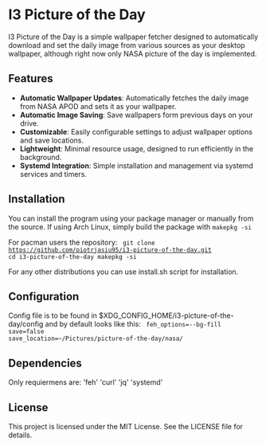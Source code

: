 <h1>I3 Picture of the Day</h1>

I3 Picture of the Day is a simple wallpaper fetcher designed to automatically download and set the daily image from various sources as your desktop wallpaper, although right now only NASA picture of the day is implemented.

## Features

- **Automatic Wallpaper Updates**: Automatically fetches the daily image from NASA APOD and sets it as your wallpaper.
- **Automatic Image Saving**: Save wallpapers form previous days on your drive.
- **Customizable**: Easily configurable settings to adjust wallpaper options and save locations.
- **Lightweight**: Minimal resource usage, designed to run efficiently in the background.
- **Systemd Integration**: Simple installation and management via systemd services and timers.

## Installation

You can install the program using your package manager or manually from the source. If using Arch Linux, simply build the package with `makepkg -si` 

For pacman users the repository:
<code>
   git clone https://github.com/piotrjasiu95/i3-picture-of-the-day.git
   cd i3-picture-of-the-day
   makepkg -si 
</code>

For any other distributions you can use install.sh script for installation.

## Configuration

Config file is to be found in $XDG_CONFIG_HOME/i3-picture-of-the-day/config and by default looks like this:
<code>
feh_options=--bg-fill
save=false
save_location=~/Pictures/picture-of-the-day/nasa/
</code>

## Dependencies

Only requiermens are: 'feh' 'curl' 'jq' 'systemd' 

## License

This project is licensed under the MIT License. See the LICENSE file for details.
